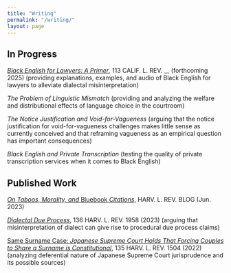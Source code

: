 ```yaml
---
title: "Writing"
permalink: "/writing/"
layout: page
---
```


## In Progress
[_Black English for Lawyers: A Primer_](https://papers.ssrn.com/sol3/papers.cfm?abstract_id=4556233), 113 CALIF. L. REV. __ (forthcoming 2025)  (providing explanations, examples, and audio of Black English for lawyers to alleviate dialectal misinterpretation)

_The Problem of Linguistic Mismatch_ (providing and analyzing the welfare and distributional effects of language choice in the courtroom)

_The Notice Justification and Void-for-Vagueness_ (arguing that the notice justification for void-for-vagueness challenges makes little sense as currently conceived and that reframing vagueness as an empirical question has important consequences)

_Black English and Private Transcription_ (testing the quality of private transcription services when it comes to Black English)


## Published Work
[_On Taboos, Morality, and_ Bluebook _Citations_](https://harvardlawreview.org/blog/2023/06/on-taboos-morality-and-bluebook-citations/), HARV. L. REV. BLOG (Jun. 2023)

[_Dialectal Due Process_](https://harvardlawreview.org/print/vol-136/dialectal-due-process/), 136 HARV. L. REV. 1958 (2023) (arguing that misinterpretation of dialect can give rise to procedural due process claims)

[Same Surname Case: _Japanese Supreme Court Holds That Forcing Couples to Share a Surname is Constitutional_](https://harvardlawreview.org/print/vol-135/same-surname-case/), 135 HARV. L. REV. 1504 (2022) (analyzing deferential nature of Japanese Supreme Court jurisprudence and its possible sources)
